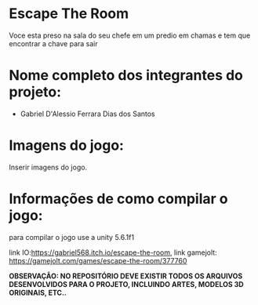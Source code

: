 # Escape The Room

Voce esta preso na sala do seu chefe em um predio em chamas e tem que encontrar a chave para sair

# Nome completo dos integrantes do projeto:

* Gabriel D'Alessio Ferrara Dias dos Santos

# Imagens do jogo:

Inserir imagens do jogo.

# Informações de como compilar o jogo:
para compilar o jogo use a unity 5.6.1f1

link IO:https://gabriel568.itch.io/escape-the-room, 
link gamejolt: https://gamejolt.com/games/escape-the-room/377760

**OBSERVAÇÃO: NO REPOSITÓRIO DEVE EXISTIR TODOS OS ARQUIVOS DESENVOLVIDOS PARA O PROJETO, INCLUINDO ARTES, MODELOS 3D ORIGINAIS, ETC..**

